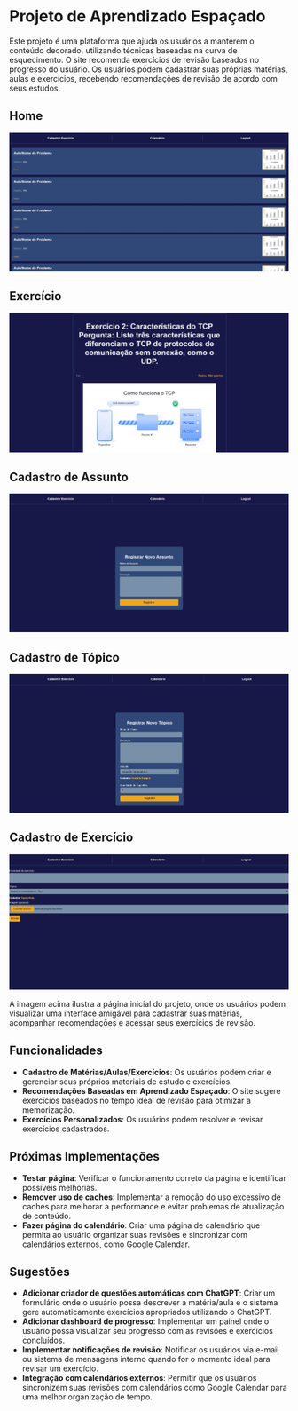 # Projeto de Aprendizado Espaçado

Este projeto é uma plataforma que ajuda os usuários a manterem o conteúdo decorado, utilizando técnicas baseadas na curva de esquecimento. O site recomenda exercícios de revisão baseados no progresso do usuário. Os usuários podem cadastrar suas próprias matérias, aulas e exercícios, recebendo recomendações de revisão de acordo com seus estudos.

## Home

![Home](./index.jpg)

## Exercício

![Exercicio](./exercicio.jpg)

## Cadastro de Assunto

![Assunto](assunto.jpg)

## Cadastro de Tópico

![Topico](./topico.jpg)

## Cadastro de Exercício

![CadastroExercicio](./cadastroExer.jpg)

A imagem acima ilustra a página inicial do projeto, onde os usuários podem visualizar uma interface amigável para cadastrar suas matérias, acompanhar recomendações e acessar seus exercícios de revisão.

## Funcionalidades

- **Cadastro de Matérias/Aulas/Exercícios**: Os usuários podem criar e gerenciar seus próprios materiais de estudo e exercícios.
- **Recomendações Baseadas em Aprendizado Espaçado**: O site sugere exercícios baseados no tempo ideal de revisão para otimizar a memorização.
- **Exercícios Personalizados**: Os usuários podem resolver e revisar exercícios cadastrados.

## Próximas Implementações

- **Testar página**: Verificar o funcionamento correto da página e identificar possíveis melhorias.
- **Remover uso de caches**: Implementar a remoção do uso excessivo de caches para melhorar a performance e evitar problemas de atualização de conteúdo.
- **Fazer página do calendário**: Criar uma página de calendário que permita ao usuário organizar suas revisões e sincronizar com calendários externos, como Google Calendar.

## Sugestões

- **Adicionar criador de questões automáticas com ChatGPT**: Criar um formulário onde o usuário possa descrever a matéria/aula e o sistema gere automaticamente exercícios apropriados utilizando o ChatGPT.
- **Adicionar dashboard de progresso**: Implementar um painel onde o usuário possa visualizar seu progresso com as revisões e exercícios concluídos.
- **Implementar notificações de revisão**: Notificar os usuários via e-mail ou sistema de mensagens interno quando for o momento ideal para revisar um exercício.
- **Integração com calendários externos**: Permitir que os usuários sincronizem suas revisões com calendários como Google Calendar para uma melhor organização de tempo.
